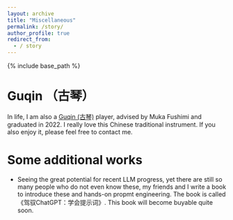 ```yaml
---
layout: archive
title: "Miscellaneous"
permalink: /story/
author_profile: true
redirect_from:
  - / story
---
```


{% include base_path %}

Guqin （古琴）
======
In life, I am also a [Guqin (古琴)](https://www.bilibili.com/video/BV1Cp4y1W7mF/?vd_source=e064aa5c778fd7d6029361e1f3255d9b) player, advised by Muka Fushimi and graduated in 2022.
I really love this Chinese traditional instrument.
If you also enjoy it, please feel free to contact me.

Some additional works
======
* Seeing the great potential for recent LLM progress, yet there are still so many people who do not even know these, my friends and I write a book to introduce these and hands-on propmt engineering. The book is called 《驾驭ChatGPT：学会提示词》. This book will become buyable quite soon.

  

